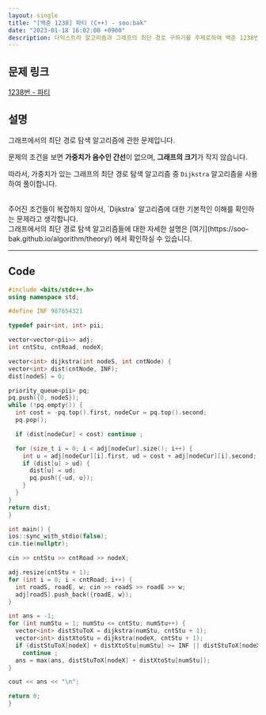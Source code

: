 ```yaml
---
layout: single
title: "[백준 1238] 파티 (C++) - soo:bak"
date: "2023-01-18 16:02:00 +0900"
description: 다익스트라 알고리즘과 그래프의 최단 경로 구하기를 주제로하여 백준 1238번 문제를 C++ 으로 풀이 및 해설
---
```


## 문제 링크
  [1238번 - 파티](https://www.acmicpc.net/problem/1238)

## 설명
  그래프에서의 최단 경로 탐색 알고리즘에 관한 문제입니다.


  문제의 조건을 보면 <b>가중치가 음수인 간선</b>이 없으며, <b>그래프의 크기</b>가 작지 않습니다.


  따라서, 가중치가 있는 그래프의 최단 경로 탐색 알고리즘 중 `Dijkstra` 알고리즘을 사용하여 풀이합니다.

  <br>
  주어진 조건들이 복잡하지 않아서, `Dijkstra` 알고리즘에 대한 기본적인 이해를 확인하는 문제라고 생각합니다.

  <br>
  그래프에서의 최단 경로 탐색 알고리즘들에 대한 자세한 설명은 [여기](https://soo-bak.github.io/algorithm/theory/) 에서 확인하실 수 있습니다.

- - -

## Code
  ```c++
#include <bits/stdc++.h>
using namespace std;

#define INF 987654321

typedef pair<int, int> pii;

vector<vector<pii>> adj;
int cntStu, cntRoad, nodeX;

vector<int> dijkstra(int nodeS, int cntNode) {
  vector<int> dist(cntNode, INF);
  dist[nodeS] = 0;

  priority_queue<pii> pq;
  pq.push({0, nodeS});
  while (!pq.empty()) {
    int cost = -pq.top().first, nodeCur = pq.top().second;
    pq.pop();

    if (dist[nodeCur] < cost) continue ;

    for (size_t i = 0; i < adj[nodeCur].size(); i++) {
      int u = adj[nodeCur][i].first, ud = cost + adj[nodeCur][i].second;
      if (dist[u] > ud) {
        dist[u] = ud;
        pq.push({-ud, u});
      }
    }
  }
  return dist;
}

int main() {
  ios::sync_with_stdio(false);
  cin.tie(nullptr);

  cin >> cntStu >> cntRoad >> nodeX;

  adj.resize(cntStu + 1);
  for (int i = 0; i < cntRoad; i++) {
    int roadS, roadE, w; cin >> roadS >> roadE >> w;
    adj[roadS].push_back({roadE, w});
  }

  int ans = -1;
  for (int numStu = 1; numStu <= cntStu; numStu++) {
    vector<int> distStuToX = dijkstra(numStu, cntStu + 1);
    vector<int> distXtoStu = dijkstra(nodeX, cntStu + 1);
    if (distStuToX[nodeX] + distXtoStu[numStu] >= INF || distStuToX[nodeX] + distXtoStu[numStu] < 0)
      continue ;
    ans = max(ans, distStuToX[nodeX] + distXtoStu[numStu]);
  }

  cout << ans << "\n";

  return 0;
}
  ```
